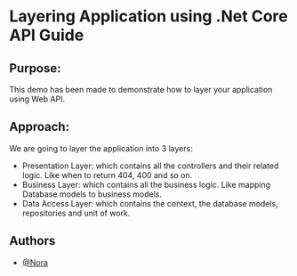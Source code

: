 # Layering Application using .Net Core API Guide

## Purpose:
This demo has been made to demonstrate how to layer your application using Web API.

## Approach:
We are going to layer the application into 3 layers:
- Presentation Layer: which contains all the controllers and their related logic. Like when to return 404, 400 and so on.
- Business Layer: which contains all the business logic. Like mapping Database models to business models.
- Data Access Layer: which contains the context, the database models, repositories and unit of work.

## Authors
  - [@Nora](https://github.com/nora209)
